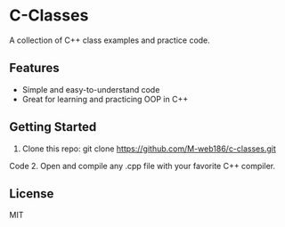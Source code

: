 # C-Classes

A collection of C++ class examples and practice code.

## Features

- Simple and easy-to-understand code
- Great for learning and practicing OOP in C++

## Getting Started

1. Clone this repo:
git clone https://github.com/M-web186/c-classes.git

Code
2. Open and compile any .cpp file with your favorite C++ compiler.

## License

MIT

